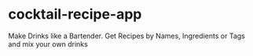 # cocktail-recipe-app
Make Drinks like a Bartender. Get Recipes by Names, Ingredients or Tags and mix your own drinks
